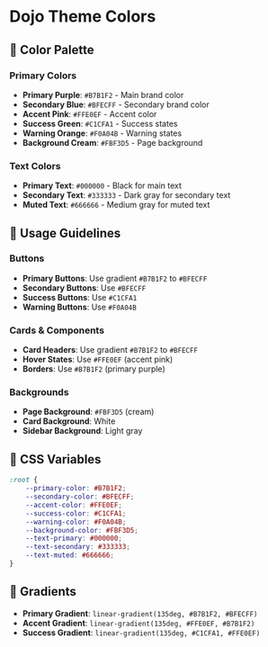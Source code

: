# Dojo Theme Colors

## 🎨 Color Palette

### Primary Colors
- **Primary Purple**: `#B7B1F2` - Main brand color
- **Secondary Blue**: `#BFECFF` - Secondary brand color
- **Accent Pink**: `#FFE0EF` - Accent color
- **Success Green**: `#C1CFA1` - Success states
- **Warning Orange**: `#F0A04B` - Warning states
- **Background Cream**: `#FBF3D5` - Page background

### Text Colors
- **Primary Text**: `#000000` - Black for main text
- **Secondary Text**: `#333333` - Dark gray for secondary text
- **Muted Text**: `#666666` - Medium gray for muted text

## 🎯 Usage Guidelines

### Buttons
- **Primary Buttons**: Use gradient `#B7B1F2` to `#BFECFF`
- **Secondary Buttons**: Use `#BFECFF`
- **Success Buttons**: Use `#C1CFA1`
- **Warning Buttons**: Use `#F0A04B`

### Cards & Components
- **Card Headers**: Use gradient `#B7B1F2` to `#BFECFF`
- **Hover States**: Use `#FFE0EF` (accent pink)
- **Borders**: Use `#B7B1F2` (primary purple)

### Backgrounds
- **Page Background**: `#FBF3D5` (cream)
- **Card Background**: White
- **Sidebar Background**: Light gray

## 📱 CSS Variables

```css
:root {
    --primary-color: #B7B1F2;
    --secondary-color: #BFECFF;
    --accent-color: #FFE0EF;
    --success-color: #C1CFA1;
    --warning-color: #F0A04B;
    --background-color: #FBF3D5;
    --text-primary: #000000;
    --text-secondary: #333333;
    --text-muted: #666666;
}
```

## 🎨 Gradients

- **Primary Gradient**: `linear-gradient(135deg, #B7B1F2, #BFECFF)`
- **Accent Gradient**: `linear-gradient(135deg, #FFE0EF, #B7B1F2)`
- **Success Gradient**: `linear-gradient(135deg, #C1CFA1, #FFE0EF)`
